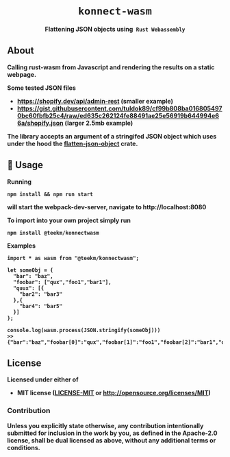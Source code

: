 <div align="center">
  <h1><code>konnect-wasm</code></h1>
  <strong>Flattening JSON objects using<code> Rust Webassembly</code> 
</div>

## About

Calling rust-wasm from Javascript and rendering the results on a static webpage.

Some tested JSON files

- https://shopify.dev/api/admin-rest (smaller example)
- https://gist.githubusercontent.com/tuldok89/cf99b808ba0168054970bc60fbfb25c4/raw/ed635c262124fe88491ae25e56919b644994e66a/shopify.json (larger 2.5mb example)

The library accepts an argument of a stringifed JSON object which uses under the hood the  <a href="https://crates.io/crates/flatten-json-object">flatten-json-object</a> crate.

## 🚴 Usage

Running 
```
npm install && npm run start
```
will start the webpack-dev-server, navigate to http://localhost:8080 


To import into your own project simply run

```
npm install @teekm/konnectwasm
```

Examples 
```
import * as wasm from "@teekm/konnectwasm";

let someObj = {
  "bar": "baz",
  "foobar": ["qux","foo1","bar1"],
  "quux": [{
    "bar2": "bar3"
  },{
    "bar4": "bar5"
  }]
};

console.log(wasm.process(JSON.stringify(someObj)))
>> {"bar":"baz","foobar[0]":"qux","foobar[1]":"foo1","foobar[2]":"bar1","quux[0].bar2":"bar3","quux[1].bar4":"bar5"}

```
## License

Licensed under either of

* MIT license ([LICENSE-MIT](LICENSE-MIT) or http://opensource.org/licenses/MIT)

### Contribution

Unless you explicitly state otherwise, any contribution intentionally
submitted for inclusion in the work by you, as defined in the Apache-2.0
license, shall be dual licensed as above, without any additional terms or
conditions.
